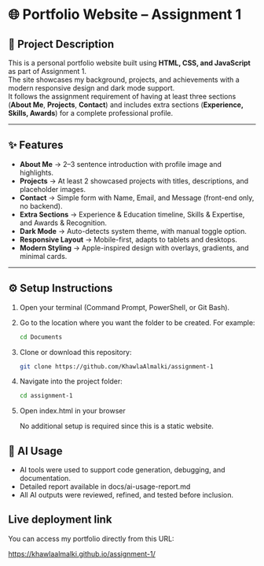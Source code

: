 # 🌐 Portfolio Website – Assignment 1

## 📖 Project Description
This is a personal portfolio website built using **HTML, CSS, and JavaScript** as part of Assignment 1.  
The site showcases my background, projects, and achievements with a modern responsive design and dark mode support.  
It follows the assignment requirement of having at least three sections (**About Me**, **Projects**, **Contact**) and includes extra sections (**Experience, Skills, Awards**) for a complete professional profile.

---

## ✨ Features
- **About Me** → 2–3 sentence introduction with profile image and highlights.  
- **Projects** → At least 2 showcased projects with titles, descriptions, and placeholder images.  
- **Contact** → Simple form with Name, Email, and Message (front-end only, no backend).  
- **Extra Sections** → Experience & Education timeline, Skills & Expertise, and Awards & Recognition.  
- **Dark Mode** → Auto-detects system theme, with manual toggle option.  
- **Responsive Layout** → Mobile-first, adapts to tablets and desktops.  
- **Modern Styling** → Apple-inspired design with overlays, gradients, and minimal cards.  

---

## ⚙️ Setup Instructions
1. Open your terminal (Command Prompt, PowerShell, or Git Bash).
2. Go to the location where you want the folder to be created. For example:
    ```bash
   cd Documents
3. Clone or download this repository:
   ```bash
   git clone https://github.com/KhawlaAlmalki/assignment-1
4. Navigate into the project folder:
   ```bash
   cd assignment-1
5. Open index.html in your browser
   
   No additional setup is required since this is a static website.


## 🤖 AI Usage
- AI tools were used to support code generation, debugging, and documentation.
- Detailed report available in docs/ai-usage-report.md
- All AI outputs were reviewed, refined, and tested before inclusion. 


## Live deployment link
You can access my portfolio directly from this URL:

https://khawlaalmalki.github.io/assignment-1/
